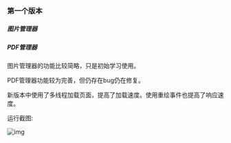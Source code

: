 ### 第一个版本

##### 图片管理器
##### PDF管理器
图片管理器的功能比较简略，只是初始学习使用。

PDF管理器功能较为完善，但仍存在bug仍在修复。

新版本中使用了多线程加载页面，提高了加载速度。使用重绘事件也提高了响应速度。

运行截图:

![img](D:\study\Application\298WY7U4KAMHV$@$SE4MBQF.png)